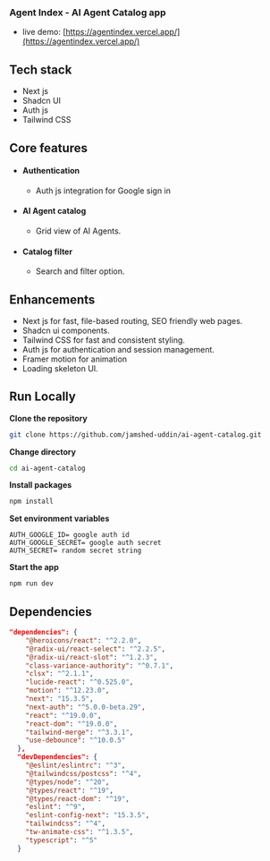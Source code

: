 ### Agent Index - AI Agent Catalog app

- live demo: [https://agentindex.vercel.app/](https://agentindex.vercel.app/)

## Tech stack

- Next js
- Shadcn UI
- Auth js
- Tailwind CSS

## Core features

- #### Authentication

  - Auth js integration for Google sign in

- #### AI Agent catalog

  - Grid view of AI Agents.

- #### Catalog filter
  - Search and filter option.

## Enhancements

- Next js for fast, file-based routing, SEO friendly web pages.
- Shadcn ui components.
- Tailwind CSS for fast and consistent styling.
- Auth js for authentication and session management.
- Framer motion for animation
- Loading skeleton UI.

## Run Locally

**Clone the repository**

```bash
git clone https://github.com/jamshed-uddin/ai-agent-catalog.git

```

**Change directory**

```bash
cd ai-agent-catalog
```

**Install packages**

```bash
npm install
```

**Set environment variables**

```env
AUTH_GOOGLE_ID= google auth id
AUTH_GOOGLE_SECRET= google auth secret
AUTH_SECRET= random secret string
```

**Start the app**

```bash
npm run dev
```

## Dependencies

```json
"dependencies": {
    "@heroicons/react": "^2.2.0",
    "@radix-ui/react-select": "^2.2.5",
    "@radix-ui/react-slot": "^1.2.3",
    "class-variance-authority": "^0.7.1",
    "clsx": "^2.1.1",
    "lucide-react": "^0.525.0",
    "motion": "^12.23.0",
    "next": "15.3.5",
    "next-auth": "^5.0.0-beta.29",
    "react": "^19.0.0",
    "react-dom": "^19.0.0",
    "tailwind-merge": "^3.3.1",
    "use-debounce": "^10.0.5"
  },
  "devDependencies": {
    "@eslint/eslintrc": "^3",
    "@tailwindcss/postcss": "^4",
    "@types/node": "^20",
    "@types/react": "^19",
    "@types/react-dom": "^19",
    "eslint": "^9",
    "eslint-config-next": "15.3.5",
    "tailwindcss": "^4",
    "tw-animate-css": "^1.3.5",
    "typescript": "^5"
  }
```
